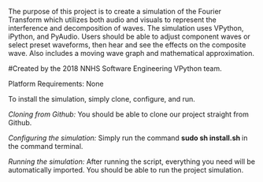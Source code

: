 The purpose of this project is to create a simulation of the Fourier Transform which utilizes both audio and visuals to represent the interference and decomposition of waves. The simulation uses VPython, iPython, and PyAudio. Users should be able to adjust component waves or select preset waveforms, then hear and see the effects on the composite wave. Also includes a moving wave graph and mathematical approximation. 

#Created by the 2018 NNHS Software Engineering VPython team.

Platform Requirements: None

To install the simulation, simply clone, configure, and run.

<i> Cloning from Github: </i> You should be able to clone our project straight from Github.

<i> Configuring the simulation: </i> Simply run the command <b> sudo sh install.sh </b> in the command terminal.

<i> Running the simulation: </i> After running the script, everything you need will be automatically imported. You should be able to run the project simulation.
